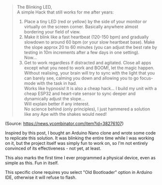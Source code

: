 > The Blinking LED,  
> A simple Hack that still works for me after years:
> 1. Place a tiny LED (red or yellow) by the side of your monitor or virtually on the screen corner. Basically anywhere almost bordering your field of view.
> 2. Make it blink like a fast heartbeat (120-150 bpm) and gradually slowdown to around 60 bpm (or your slow heartbeat base). Make the slope approx 20 to 60 minutes (you can adjust the best rate by testing in 10m increments after a few days in one setting).  
> Now...
> 3. Get to work regardless if distracted and agitated. Close all apps except what you need to work and BOOM!, let the magic happen. Without realising, your brain will try to sync with the light that you can barely see, calming you down and allowing you to go focus-mode with the task in had.  
> Works like hypnosis!
> It is also a cheap hack... I build my unit with a cheap ESP32 and heart-rate sensor to sync deeper and dynamically adjust the slope...  
> Will explain better if any interest.  
> No science behind (only principles), I just hammered a solution like any Ape with the shakes would need!

(Source: https://news.ycombinator.com/item?id=38276107)

Inspired by this post, I bought an Arduino Nano clone and wrote some code to replicate this solution. 
It was blinking the entire time while I was working on it, but the project itself was simply fun to work on, so I'm not entirely convinced of its effectiveness - not yet, at least. 

This also marks the first time I ever programmed a physical device, even as simple as this. Fun in itself.

This specific clone requires you select "Old Bootloader" option in Arduino IDE, otherwise it will refuse to flash.
